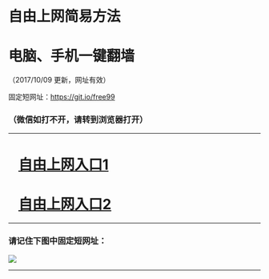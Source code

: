 ﻿# 自由上网简易方法

# 电脑、手机一键翻墙

（2017/10/09 更新，网址有效）

固定短网址：https://git.io/free99

### （微信如打不开，请转到浏览器打开）


***





# &nbsp;&nbsp; <a href="http://ft2324122562.fwq-tz-1001.info/fwqtz01.html?t=100900112539 " target="_blank">自由上网入口1</a>
# &nbsp;&nbsp; <a href="http://ft1489728746.fwq-tz-1002.info/fwqtz02.html?t=100900114524 " target="_blank">自由上网入口2</a>
***

### 请记住下图中固定短网址：

<img src="https://s3-us-west-2.amazonaws.com/fwq-1001/yjfq-20170905okok.png" /> 


***

